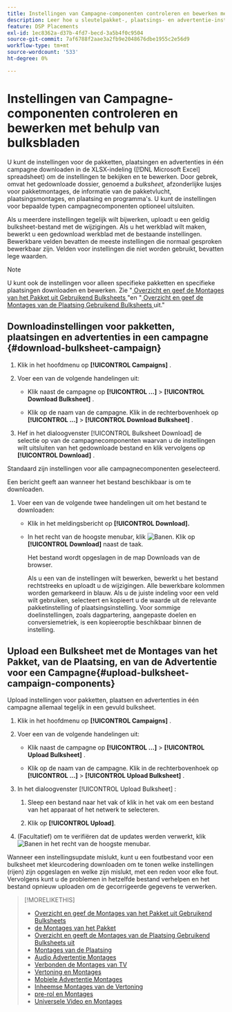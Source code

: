 ```yaml
---
title: Instellingen van Campagne-componenten controleren en bewerken met behulp van bulksbladen
description: Leer hoe u sleutelpakket-, plaatsings- en advertentie-instellingen bulksgewijs kunt bekijken en bewerken met behulp van spreadsheets.
feature: DSP Placements
exl-id: 1ec8362a-d37b-4fd7-becd-3a5b4f0c9504
source-git-commit: 7af6788f2aae3a2fb9e2048676dbe1955c2e56d9
workflow-type: tm+mt
source-wordcount: '533'
ht-degree: 0%

---
```


# Instellingen van Campagne-componenten controleren en bewerken met behulp van bulksbladen

U kunt de instellingen voor de pakketten, plaatsingen en advertenties in één campagne downloaden in de XLSX-indeling ([!DNL Microsoft Excel] spreadsheet) om de instellingen te bekijken en te bewerken. Door gebrek, omvat het gedownloade dossier, genoemd a *bulksheet,* afzonderlijke lusjes voor pakketmontages, de informatie van de pakketvlucht, plaatsingsmontages, en plaatsing en programma&#39;s. U kunt de instellingen voor bepaalde typen campagnecomponenten optioneel uitsluiten.

Als u meerdere instellingen tegelijk wilt bijwerken, uploadt u een geldig bulksheet-bestand met de wijzigingen. Als u het werkblad wilt maken, bewerkt u een gedownload werkblad met de bestaande instellingen. Bewerkbare velden bevatten de meeste instellingen die normaal gesproken bewerkbaar zijn. Velden voor instellingen die niet worden gebruikt, bevatten lege waarden.

>[!NOTE]
>
>U kunt ook de instellingen voor alleen specifieke pakketten en specifieke plaatsingen downloaden en bewerken. Zie &quot;[ Overzicht en geef de Montages van het Pakket uit Gebruikend Bulksheets ](/help/dsp/campaign-management/packages/package-qa.md)&quot;en &quot;[ Overzicht en geef de Montages van de Plaatsing Gebruikend Bulksheets ](/help/dsp/campaign-management/placements/placement-qa.md) uit.&quot;

## Downloadinstellingen voor pakketten, plaatsingen en advertenties in een campagne {#download-bulksheet-campaign}

1. Klik in het hoofdmenu op **[!UICONTROL Campaigns]** .

1. Voer een van de volgende handelingen uit:

   * Klik naast de campagne op **[!UICONTROL ...]** > **[!UICONTROL Download Bulksheet]** .

   * Klik op de naam van de campagne. Klik in de rechterbovenhoek op **[!UICONTROL ...]** > **[!UICONTROL Download Bulksheet]** .

1. Hef in het dialoogvenster [!UICONTROL Bulksheet Download] de selectie op van de campagnecomponenten waarvan u de instellingen wilt uitsluiten van het gedownloade bestand en klik vervolgens op **[!UICONTROL Download]** .

Standaard zijn instellingen voor alle campagnecomponenten geselecteerd.

Een bericht geeft aan wanneer het bestand beschikbaar is om te downloaden.

1. Voer een van de volgende twee handelingen uit om het bestand te downloaden:

   * Klik in het meldingsbericht op **[!UICONTROL Download].**

   * In het recht van de hoogste menubar, klik ![ Banen ](/help/dsp/assets/downloads.png). Klik op **[!UICONTROL Download]** naast de taak.

     Het bestand wordt opgeslagen in de map Downloads van de browser.<!-- See "[Placement Columns in Downloaded/Uploaded Spreadsheets](#qa-sheet-columns)" for a list of the included columns. -->

     Als u een van de instellingen wilt bewerken, bewerkt u het bestand rechtstreeks en uploadt u de wijzigingen. Alle bewerkbare kolommen worden gemarkeerd in blauw. Als u de juiste indeling voor een veld wilt gebruiken, selecteert en kopieert u de waarde uit de relevante pakketinstelling of plaatsingsinstelling. Voor sommige doelinstellingen, zoals dagpartering, aangepaste doelen en conversiemetriek, is een kopieeroptie beschikbaar binnen de instelling.

## Upload een Bulksheet met de Montages van het Pakket, van de Plaatsing, en van de Advertentie voor een Campagne{#upload-bulksheet-campaign-components}

Upload instellingen voor pakketten, plaatsen en advertenties in één campagne allemaal tegelijk in een gevuld bulksheet.

1. Klik in het hoofdmenu op **[!UICONTROL Campaigns]** .

1. Voer een van de volgende handelingen uit:

   * Klik naast de campagne op **[!UICONTROL ...]** > **[!UICONTROL Upload Bulksheet]** .

   * Klik op de naam van de campagne. Klik in de rechterbovenhoek op **[!UICONTROL ...]** > **[!UICONTROL Upload Bulksheet]** .

1. In het dialoogvenster [!UICONTROL Upload Bulksheet] :

   1. Sleep een bestand naar het vak of klik in het vak om een bestand van het apparaat of het netwerk te selecteren.

   1. Klik op **[!UICONTROL Upload]**.

1. (Facultatief) om te verifiëren dat de updates werden verwerkt, klik ![ Banen ](/help/dsp/assets/downloads.png) in het recht van de hoogste menubar.

Wanneer een instellingsupdate mislukt, kunt u een foutbestand voor een bulksheet met kleurcodering downloaden om te tonen welke instellingen (rijen) zijn opgeslagen en welke zijn mislukt, met een reden voor elke fout. Vervolgens kunt u de problemen in hetzelfde bestand verhelpen en het bestand opnieuw uploaden om de gecorrigeerde gegevens te verwerken.


<!--
## Placement Setting Columns in Downloaded/Uploaded Spreadsheets{#qa-sheet-columns}

>[!TIP]
>
> In a downloaded spreadsheet, all editable columns are highlighted in blue.

### Campaign-level Spreadsheets

| Section | Column | Description | Editable? |
|---------|--------|-------------|-----------|
| [!UICONTROL Basic] | [!UICONTROL Placement ID] | The numeric ID of the placement. | &mdash; |
| [!UICONTROL Basic] | [!UICONTROL Placement Name] | The name of the placement. | Yes |
| [!UICONTROL Basic] | [!UICONTROL Labels] | Any applied labels, for reporting. | &mdash; |
| [!UICONTROL Basic] | [!UICONTROL Edit Link] | A link to open the placement in Edit mode. | &mdash; |
| [!UICONTROL Basic] | [!UICONTROL Status] | The placement status: *[!UICONTROL active]* or *[!UICONTROL inactive]*. | Yes |
| [!UICONTROL Basic] | [!UICONTROL Placement Type] | The placement type. | &mdash; |
| [!UICONTROL Basic] | [!UICONTROL Package Name] | The name of the parent package, when applicable. | &mdash; |
| [!UICONTROL Goals] | [!UICONTROL Start Date] | The start date of the placement. | &mdash; |
| [!UICONTROL Goals] | [!UICONTROL End Date] | The end date of the placement. | &mdash; |
| [!UICONTROL Goals] | [!UICONTROL Day parting] | Whether dayparting is *[!UICONTROL ON]* or *[!UICONTROL OFF]*.<br><b>Note:</b> To check the actual dayparting schedule, open the placement settings in DSP. | &mdash; |
| [!UICONTROL Goals] | [!UICONTROL Budget] | The placement budget, if there is one. | Yes |
| [!UICONTROL Goals] | [!UICONTROL Budget Interval] | The budget interval: <i[!UICONTROL >Daily]*, *[!UICONTROL Weekly]*, *[!UICONTROL Monthly]*, or *[!UICONTROL All Time]*. | Yes |
| [!UICONTROL Goals] | [!UICONTROL Optimization Goal] | The objective of the package. | &mdash; |
| [!UICONTROL Goals] | [!UICONTROL Optimization Target] | The target value of the goal. | &mdash; |
| [!UICONTROL Goals] | [!UICONTROL Pace on] | Whether the placement is pacing towards the *[!UICONTROL Budget]* or *[!UICONTROL Impressions]*. | &mdash; |
| [!UICONTROL Goals] | [!UICONTROL Max Bid] | The maximum bid for the placement. | Yes |
| [!UICONTROL Goals] | [!UICONTROL Flight Pacing] | The flight pacing strategy for the placement: *[!UICONTROL Even]*, *[!UICONTROL slightly ahead]*, *[!UICONTROL frontload]*, or *[!UICONTROL aggressive frontload]*. | Yes |
| [!UICONTROL Goals] | [!UICONTROL Intraday Pacing] | The intraday pacing strategy for the placement: *[!UICONTROL Even]* or *[!UICONTROL ASAP]*. | Yes |
| [!UICONTROL Goals] | [!UICONTROL Pre-Bid Filters] | Any pre-bid filter criteria to be applied. | &mdash; |
| [!UICONTROL Goals] | [!UICONTROL Bidding Rules] | Whether bidding rules (deprecated) are *[!UICONTROL ON]* or *[!UICONTROL OFF]*. | &mdash; |
| [!UICONTROL Goals] | [!UICONTROL Frequency Cap] | The primary frequency cap for the placement during the specified [!UICONTROL Frequency Cap Interval]. | Yes |
| [!UICONTROL Goals] | [!UICONTROL Frequency Cap Interval] | The interval for the primary frequency cap: *[!UICONTROL Day]*, *[!UICONTROL Week]*, or *[!UICONTROL Month]*. | Yes |
| [!UICONTROL Goals] | [!UICONTROL Secondary Frequency Cap] | The secondary frequency cap for the placement during the specified [!UICONTROL Secondary Frequency Cap Interval] | Yes |
| [!UICONTROL Goals] | [!UICONTROL Secondary Frequency Cap Interval] | The type of interval for the secondary frequency cap: *[!UICONTROL Week]*, *[!UICONTROL Day]*, *[!UICONTROL Hour]*, or *[!UICONTROL Minute]*. The applicable number of weeks, days, hours, or minutes is indicated by the [!UICONTROL Secondary Frequency Cap Interval Value]. | Yes |
| [!UICONTROL Goals] | [!UICONTROL Secondary Frequency Cap Interval Value] | The number of weeks, days, hours, or minutes for which the [!UICONTROL Secondary Frequency Cap] applies. For example, if the secondary cap is three impressions per six hours, then the value here would be `6`. | Yes |
| [!UICONTROL Audience Location] | [!UICONTROL Audience Location - Included #] | The number of targeted geographical locations, *[!UICONTROL All]*, or *[!UICONTROL None]*. | &mdash; |
| [!UICONTROL Audience Location] | [!UICONTROL Audience Location - Included] | The targeted geographical locations, separated by semi-colons,or *[!UICONTROL All Locations]*. | &mdash; |
| [!UICONTROL Audience Location] | [!UICONTROL Audience Location - Excluded #] | The number of excluded geographical locations or *[!UICONTROL None]*. | &mdash; |
| [!UICONTROL Audience Location] | [!UICONTROL Audience Location - Excluded] | The excluded geographical locations, separated by semi-colons,  or *[!UICONTROL None]*. | &mdash; |
| [!UICONTROL Inventory] | [!UICONTROL Public Inventory - Included #] | The number of targeted public inventory deals, if any are specified, *[!UICONTROL All]*, or *[!UICONTROL None]*. | &mdash; |
| [!UICONTROL Inventory] | [!UICONTROL Public Inventory - Excluded #] | The number of excluded public inventory deals, if any are specified, or *[!UICONTROL None]*. | &mdash; |
| [!UICONTROL Inventory] | [!UICONTROL Private Inventory - Included #] | The number of targeted private inventory deals, if any are specified, *[!UICONTROL All]*, or *[!UICONTROL None]*. | &mdash; |
| [!UICONTROL Inventory] | [!UICONTROL Private Inventory - Excluded #] | The number of excluded private inventory deals, if any are specified, or *[!UICONTROL None]*. | &mdash; |
| [!UICONTROL Inventory] | [!UICONTROL On Demand Inventory - Included #] | The number of targeted [!UICONTROL On-Demand Inventory] deals, if any are specified, *[!UICONTROL All]*, or *[!UICONTROL None]*. | &mdash; |
| [!UICONTROL Inventory] | [!UICONTROL On Demand Inventory - Excluded #] | The number of excluded On-Demand Inventory deals, if any are specified, or *[!UICONTROL None]*. | &mdash; |
| [!UICONTROL Sites] | [!UICONTROL Traffic Type] | The targeted type of traffic: *[!UICONTROL Website]* and/or *[!UICONTROL Apps]* | &mdash; |
| [!UICONTROL Sites] | [!UICONTROL Exclude out-stream] | Whether the Inventory Targeting option to exclude outstream traffic is <i[!UICONTROL >ON]* or *[!UICONTROL OFF]*.<br>Outstream ads usually appear over the content as a pop-up or stuffed into content (in the native experience), rather than as regular video ads in a video player. | &mdash; |
| [!UICONTROL Sites] | [!UICONTROL Site Tier] | The quality of the sites to target: *[!UICONTROL Tier 1]*, *[!UICONTROL Tier 2]*, *[!UICONTROL Tier 3]*, or *[!UICONTROL All Sites]*. | &mdash; |
| [!UICONTROL Sites] | [!UICONTROL Categories - Included #] | The number of targeted site categories, if any are specified, or *[!UICONTROL All]*. | &mdash; |
| [!UICONTROL Sites] | [!UICONTROL Categories - Excluded #] | The number of excluded site categories, if any are specified, or *[!UICONTROL All]*. | &mdash; |
| [!UICONTROL Sites] | [!UICONTROL Excluded Sites] | The excluded sites, if any are specified, or *[!UICONTROL None]*. | &mdash; |
| [!UICONTROL Sites] | [!UICONTROL Language] | The targeted site languages. | &mdash; |
| [!UICONTROL Sites] | [!UICONTROL Allow unscreened sites] | (Standard display placements only) Whether or not to allow ad delivery on non-audited sites: *[!UICONTROL ON]* or *[!UICONTROL OFF]*. When the placement targets private inventory, this option may deliver ads on blocked sites. | &mdash; |
| [!UICONTROL Sites] | [!UICONTROL Targeted Sites] | The number of targeted sites, if any are specified, or *[!UICONTROL None]*. | &mdash; |
| [!UICONTROL Audience Targeting] | [!UICONTROL Audience - Included] | The targeted audiences, if any are specified, or *[!UICONTROL None]*. | &mdash; |
| [!UICONTROL Audience Targeting] | [!UICONTROL Audience - Excluded] | The excluded audiences, if any are specified, or *[!UICONTROL None]*. | &mdash; |
| [!UICONTROL Audience Targeting] | [!UICONTROL Demographic booster] | Whether or not [!DNL Comscore] demographic segments are enabled for the placement (and other placements in the campaign): *[!UICONTROL ON]* or *[!UICONTROL OFF]*. This feature may be enabled only for campaigns for which the [!DNL Audience Verification] feature is enabled for [!DNL Nielsen] and/or [!DNL Comscore].  It incurs additional fees.  | &mdash; |
| [!UICONTROL Audience Targeting] | [!UICONTROL Extend across screens] | Whether or not to extend the ad targeting across devices: *[!UICONTROL ON]* or *[!UICONTROL OFF]*. Cross-device targeting extends your targeting across all of a person's known device, per the device graph specified in the campaign settings. | &mdash; |
| [!UICONTROL Audience Targeting] | [!UICONTROL Topic Targeting] - Included # | The number of targeted topic codes, if any are specified, or *[!UICONTROL All]*.   | &mdash; |
| [!UICONTROL Audience Targeting] | [!UICONTROL Topic Targeting - Excluded #] | The number of excluded topic codes, if any are specified, or *[!UICONTROL None]*. | &mdash; |
| [!UICONTROL Audience Targeting] | [!UICONTROL Device Targeting - Included #] | The number of targeted device targets, if any are specified, or *[!UICONTROL All]*. | &mdash; |
| [!UICONTROL Audience Targeting] | [!UICONTROL Device Targeting - Excluded #] | The number of excluded device targets, if any are specified, or *[!UICONTROL None]*. | &mdash; |
| [!UICONTROL Audience Targeting] | [!UICONTROL ISP Targeting - Included #] | The number of targeted ISP providers, if any are specified, or *[!UICONTROL All]/i>. | &mdash; |
| [!UICONTROL Audience Targeting] | [!UICONTROL ISP Targeting - Excluded #] | The number of excluded ISP providers, if any are specified, or *[!UICONTROL None]*. | &mdash; |
| [!UICONTROL Brand Safety] | [!UICONTROL Brand Safety - Contextual Filtering #] | The number of brand safety filters applied, if any are specified, or *[!UICONTROL None]*. | &mdash; |
| [!UICONTROL Brand Safety] | [!UICONTROL Brand Safety - Pre-Bid Fraud blocking #] | The number of pre-bid fraud blocking filters applied, if any are specified, or *[!UICONTROL None]*. | &mdash; |
| [!UICONTROL Brand Safety] | [!UICONTROL Brand Safety - Pre-Bid Viewability #] | The number of pre-bid viewability filters applied, if any are specified, or *[!UICONTROL None]*. | &mdash; |
| [!UICONTROL Brand Safety] | [!UICONTROL Site Safety Block] | Whether or not Site Safety Block is enabled: *[!UICONTROL ON]* or *[!UICONTROL OFF]*.[Whether or not the advertiser-level setting Enable Site Safety Block is enabled: *ON* or *OFF*.I don’t see this option at the placement level. Should there be one?] | &mdash; |
| [!UICONTROL Tracking] | [!UICONTROL Tracking Pixels #] | The number of third-party  event-tracking pixels attached to the placement, or *[!UICONTROL None]*.| &mdash; |
| [!UICONTROL Tracking] | [!UICONTROL Conversion Pixels #] | The number of conversion tracking pixels attached to the placement, or *[!UICONTROL None]*. | &mdash; |
| [!UICONTROL Tracking] | [!UICONTROL 3rd-party fees] | A static, third-party fee rate to be tracked as a non-billable cost per 1000 impressions, if applicable. | &mdash; |
| [!UICONTROL Ads] | [!UICONTROL # of Ads Attached] | The number of ads attached to the placement, if any are attached, or *[!UICONTROL None]*. | &mdash; |
| [!UICONTROL Ads] | [!UICONTROL Ad Names] | The names of any ads attached to the placement, or *[!UICONTROL None]*. | &mdash; |
| [!UICONTROL Ads] | [!UICONTROL Attached Ad ID] | The unique DSP-generated Ad IDs of any ads attached to the placement, separated by semi-colons. To download a list of ad names and associated Ad IDs from the [!UICONTROL Ads] view, create a custom view that includes the [!UICONTROL Ad ID] metric, and then [export the data](/help/dsp/campaign-management/reports/campaign-export-data.md). | Yes |
-->

>[!MORELIKETHIS]
>
>* [ Overzicht en geef de Montages van het Pakket uit Gebruikend Bulksheets ](/help/dsp/campaign-management/packages/package-qa.md)
>* [ de Montages van het Pakket ](/help/dsp/campaign-management/packages/package-settings.md)
>* [ Overzicht en geeft de Montages van de Plaatsing Gebruikend Bulksheets uit ](/help/dsp/campaign-management/placements/placement-qa.md)
>* [ Montages van de Plaatsing ](/help/dsp/campaign-management/placements/placement-settings.md)
>* [ Audio Advertentie Montages ](/help/dsp/campaign-management/ads/ad-settings-audio.md)
>* [ Verbonden de Montages van TV ](/help/dsp/campaign-management/ads/ad-settings-connected-tv.md)
>* [ Vertoning en Montages ](/help/dsp/campaign-management/ads/ad-settings-display.md)
>* [ Mobiele Advertentie Montages ](/help/dsp/campaign-management/ads/ad-settings-mobile.md)
>* [ Inheemse Montages van de Vertoning ](/help/dsp/campaign-management/ads/ad-settings-native.md)
>* [ pre-rol en Montages ](/help/dsp/campaign-management/ads/ad-settings-pre-roll.md)
>* [ Universele Video en Montages ](/help/dsp/campaign-management/ads/ad-settings-universal-video.md)

